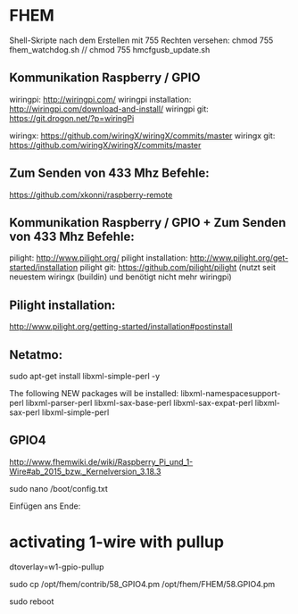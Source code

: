 # FHEM

Shell-Skripte nach dem Erstellen mit 755 Rechten versehen:
chmod 755 fhem_watchdog.sh // chmod 755 hmcfgusb_update.sh

## Kommunikation Raspberry / GPIO
wiringpi: http://wiringpi.com/
wiringpi installation: http://wiringpi.com/download-and-install/
wiringpi git: https://git.drogon.net/?p=wiringPi

wiringx: https://github.com/wiringX/wiringX/commits/master
wiringx git: https://github.com/wiringX/wiringX/commits/master

## Zum Senden von 433 Mhz Befehle:

https://github.com/xkonni/raspberry-remote

## Kommunikation Raspberry / GPIO + Zum Senden von 433 Mhz Befehle:
pilight: http://www.pilight.org/
pilight installation: http://www.pilight.org/get-started/installation
pilight git: https://github.com/pilight/pilight
(nutzt seit neuestem wiringx (buildin) und benötigt nicht mehr wiringpi)

## Pilight installation:
http://www.pilight.org/getting-started/installation#postinstall

## Netatmo:
sudo apt-get install libxml-simple-perl -y

The following NEW packages will be installed:
  libxml-namespacesupport-perl libxml-parser-perl libxml-sax-base-perl
  libxml-sax-expat-perl libxml-sax-perl libxml-simple-perl

## GPIO4
http://www.fhemwiki.de/wiki/Raspberry_Pi_und_1-Wire#ab_2015_bzw._Kernelversion_3.18.3

sudo nano /boot/config.txt

Einfügen ans Ende:

# activating 1-wire with pullup

dtoverlay=w1-gpio-pullup

sudo cp /opt/fhem/contrib/58_GPIO4.pm /opt/fhem/FHEM/58.GPIO4.pm

sudo reboot
